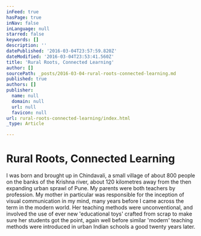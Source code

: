 ```yaml
---
inFeed: true
hasPage: true
inNav: false
inLanguage: null
starred: false
keywords: []
description: ''
datePublished: '2016-03-04T23:57:59.820Z'
dateModified: '2016-03-04T23:53:41.560Z'
title: 'Rural Roots, Connected Learning'
author: []
sourcePath: _posts/2016-03-04-rural-roots-connected-learning.md
published: true
authors: []
publisher:
  name: null
  domain: null
  url: null
  favicon: null
url: rural-roots-connected-learning/index.html
_type: Article

---
```

# Rural Roots, Connected Learning

I was born and brought up in Chindavali, a small village of about 800 
people on the banks of the Krishna river, about 120 kilometres away from
the then expanding urban sprawl of Pune. My parents were both teachers 
by profession. My mother in particular was responsible for the inception
of visual communication in my mind, many years before I came across the
term in the modern world. Her teaching methods were unconventional, and
involved the use of ever new 'educational toys' crafted from scrap to 
make sure her students got the point, again well before similar 'modern'
teaching methods were introduced in urban Indian schools a good twenty 
years later.